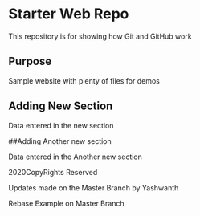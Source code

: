 # Starter Web Repo

This repository is for showing how Git and GitHub work

## Purpose

Sample website with plenty of files for demos

## Adding New Section

Data entered in the new section

##Adding Another new section

Data entered in the Another new section

2020CopyRights Reserved

Updates made on the Master Branch by Yashwanth

Rebase Example on Master Branch
